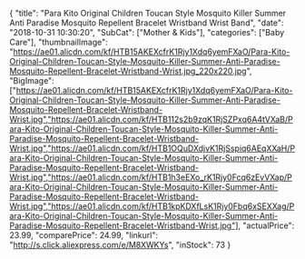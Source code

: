 {
	"title": "Para Kito Original Children Toucan Style Mosquito Killer Summer Anti Paradise Mosquito Repellent Bracelet Wristband Wrist Band",
	"date": "2018-10-31 10:30:20",
	"SubCat": ["Mother & Kids"],
	"categories": ["Baby Care"],
	"thumbnailImage": "https://ae01.alicdn.com/kf/HTB15AKEXcfrK1Rjy1Xdq6yemFXaO/Para-Kito-Original-Children-Toucan-Style-Mosquito-Killer-Summer-Anti-Paradise-Mosquito-Repellent-Bracelet-Wristband-Wrist.jpg_220x220.jpg",
	"BigImage": ["https://ae01.alicdn.com/kf/HTB15AKEXcfrK1Rjy1Xdq6yemFXaO/Para-Kito-Original-Children-Toucan-Style-Mosquito-Killer-Summer-Anti-Paradise-Mosquito-Repellent-Bracelet-Wristband-Wrist.jpg","https://ae01.alicdn.com/kf/HTB112s2b9zqK1RjSZPxq6A4tVXaB/Para-Kito-Original-Children-Toucan-Style-Mosquito-Killer-Summer-Anti-Paradise-Mosquito-Repellent-Bracelet-Wristband-Wrist.jpg","https://ae01.alicdn.com/kf/HTB1OQuDXdjvK1RjSspiq6AEqXXaH/Para-Kito-Original-Children-Toucan-Style-Mosquito-Killer-Summer-Anti-Paradise-Mosquito-Repellent-Bracelet-Wristband-Wrist.jpg","https://ae01.alicdn.com/kf/HTB1h3eEXo_rK1Rjy0Fcq6zEvVXap/Para-Kito-Original-Children-Toucan-Style-Mosquito-Killer-Summer-Anti-Paradise-Mosquito-Repellent-Bracelet-Wristband-Wrist.jpg","https://ae01.alicdn.com/kf/HTB1kpKDXfLsK1Rjy0Fbq6xSEXXag/Para-Kito-Original-Children-Toucan-Style-Mosquito-Killer-Summer-Anti-Paradise-Mosquito-Repellent-Bracelet-Wristband-Wrist.jpg"],
	"actualPrice": 23.99,
	"comparePrice": 24.99,
	"linkurl": "http://s.click.aliexpress.com/e/M8XWKYs",
	"inStock": 73
}
